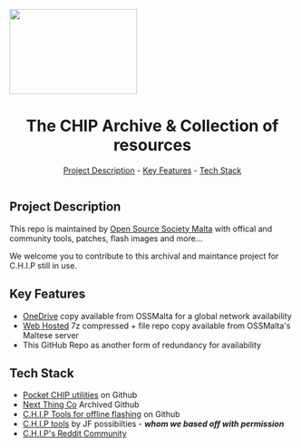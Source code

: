 <img src="https://upload.wikimedia.org/wikipedia/commons/thumb/0/09/YouTube_full-color_icon_%282017%29.svg/512px-YouTube_full-color_icon_%282017%29.svg.png" alt="" align="center" width="225" height="150"><h1 align="center">The CHIP Archive & Collection of resources</h1>
<p align="center"><a href="#project-description">Project Description</a> - <a href="#key-features">Key Features</a> - <a href="#technology-stack">Tech Stack</a></p>

<img src="https://repolaunch.vercel.app/assets/img/yt.webp" alt="" align="center" width="auto" height="auto">

## Project Description

This repo is maintained by <a href="https://ossmalta.eu/the-chip-flash-collection/">Open Source Society Malta</a> with offical and community tools, patches, flash images and more…

We welcome you to contribute to this archival and maintance project for C.H.I.P still in use.

## Key Features

*   <a href="https://ossmalta.eu/the-chip-flash-collection/">OneDrive</a> copy available from OSSMalta for a global network availability
*   <a href="https://bl.ossmalta.eu/chip_ntc/">Web Hosted</a> 7z compressed + file repo copy available from OSSMalta's Maltese server
*   This GitHub Repo as another form of redundancy for availability

## Tech Stack

*   <a href="https://github.com/SaltyCybernaut/PocketCHIP-flash-utils">Pocket CHIP utilities</a> on Github
*   <a href="https://github.com/NextThingCo/">Next Thing Co</a> Archived Github
*   <a href="https://github.com/Project-chip-crumbs/CHIP-tools">C.H.I.P Tools for offline flashing</a> on Github
*   <a href="http://chip.jfpossibilities.com/chip/">C.H.I.P tools</a> by JF possibilties - **_whom we based off with permission_**
*   <a href="https://www.reddit.com/r/ChipCommunity/">C.H.I.P's Reddit Community</a>